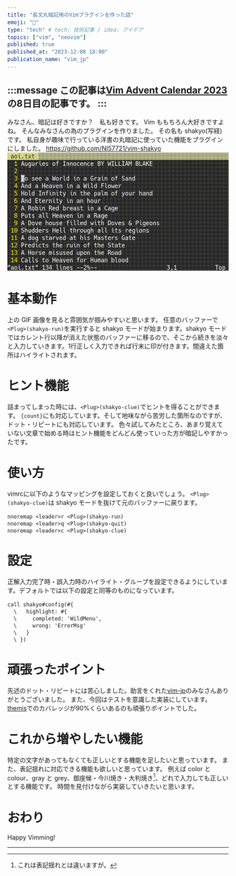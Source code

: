 ```yaml
---
title: "長文丸暗記用のVimプラグインを作った話"
emoji: "🌊"
type: "tech" # tech: 技術記事 / idea: アイデア
topics: ["vim", "neovim"]
published: true
published_at: "2023-12-08 18:00"
publication_name: "vim_jp"
---
```

:::message
この記事は[Vim Advent Calendar 2023](https://qiita.com/advent-calendar/2023/vim)の8日目の記事です。
:::
------
みなさん、暗記は好きですか？　私も好きです。
Vim ももちろん大好きですよね。
そんなみなさんの為のプラグインを作りました。
その名も shakyo(写経) です。
私自身が趣味で行っている洋書の丸暗記に使っていた機能をプラグインにしました。
https://github.com/NI57721/vim-shakyo
![](/images/vim-shakyo.gif)

# 基本動作
上の GIF 画像を見ると雰囲気が掴みやすいと思います。
任意のバッファーで`<Plug>(shakyo-run)`を実行すると shakyo モードが始まります。shakyo モードではカレント行以降が消えた状態のバッファーに移るので、そこから続きを淡々と入力していきます。1行正しく入力できれば行末に印が付きます。間違えた箇所はハイライトされます。

# ヒント機能
詰まってしまった時には、`<Plug>(shakyo-clue)`でヒントを得ることができます。
`{count}`にも対応しています。そして地味ながら苦労した箇所なのですが、ドット・リピートにも対応しています。
色々試してみたところ、あまり覚えていない文章で始める時はヒント機能をどんどん使っていった方が暗記しやすかったです。

# 使い方
vimrcに以下のようなマッピングを設定しておくと良いでしょう。
`<Plug>(shakyo-clue)`は shakyo モードを抜けて元のバッファーに戻ります。
```vim:vimrc
nnoremap <leader>r <Plug>(shakyo-run)
nnoremap <leader>q <Plug>(shakyo-quit)
nnoremap <leader>c <Plug>(shakyo-clue)
```

# 設定
正解入力完了時・誤入力時のハイライト・グループを設定できるようにしています。デフォルトでは以下の設定と同等のものになっています。
```vim:vimrc
call shakyo#config(#{
  \   highlight: #{
  \     completed: 'WildMenu',
  \     wrong: 'ErrorMsg'
  \   }
  \ })
```

# 頑張ったポイント
先述のドット・リピートには苦心しました。助言をくれた[vim-jp](https://vim-jp.org/docs/chat.html)のみなさんありがとうございました。
また、今回はテストを意識した実装にしています。[themis](https://github.com/thinca/vim-themis)でのカバレッジが90%くらいあるのも頑張りポイントでした。

# これから増やしたい機能
特定の文字があってもなくても正しいとする機能を足したいと思っています。
また、表記揺れに対応できる機能も欲しいと思っています。
例えば color と colour、gray と grey、御座候・今川焼き・大判焼き[^jk]、どれで入力しても正しいとする機能です。
時間を見付けながら実装していきたいと思います。

# おわり
Happy Vimming!

------
[^jk]: これは表記揺れとは違いますが。
